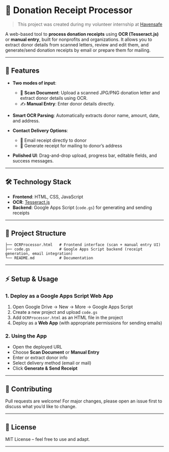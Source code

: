
# 📄 Donation Receipt Processor
> This project was created during my volunteer internship at [Havensafe](https://havensafe.org)

A web-based tool to **process donation receipts** using **OCR (Tesseract.js)** or **manual entry**, built for nonprofits and organizations. It allows you to extract donor details from scanned letters, review and edit them, and generate/send donation receipts by email or prepare them for mailing.

---

## 🚀 Features

* **Two modes of input**:

  * 📄 **Scan Document**: Upload a scanned JPG/PNG donation letter and extract donor details using OCR.
  * ✍️ **Manual Entry**: Enter donor details directly.

* **Smart OCR Parsing**: Automatically extracts donor name, amount, date, and address.

* **Contact Delivery Options**:

  * 📧 Email receipt directly to donor
  * 📮 Generate receipt for mailing to donor’s address

* **Polished UI**: Drag-and-drop upload, progress bar, editable fields, and success messages.

---

## 🛠️ Technology Stack

* **Frontend**: HTML, CSS, JavaScript
* **OCR**: [Tesseract.js](https://tesseract.projectnaptha.com/)
* **Backend**: Google Apps Script (`code.gs`) for generating and sending receipts

---

## 📂 Project Structure

```
├── OCRProcessor.html   # Frontend interface (scan + manual entry UI)
├── code.gs             # Google Apps Script backend (receipt generation, email integration)
└── README.md           # Documentation
```

---

## ⚡ Setup & Usage

### 1. Deploy as a Google Apps Script Web App

1. Open Google Drive → New → More → Google Apps Script
2. Create a new project and upload `code.gs`
3. Add `OCRProcessor.html` as an HTML file in the project
4. Deploy as a **Web App** (with appropriate permissions for sending emails)

### 2. Using the App

* Open the deployed URL
* Choose **Scan Document** or **Manual Entry**
* Enter or extract donor info
* Select delivery method (email or mail)
* Click **Generate & Send Receipt**

---

## 🤝 Contributing

Pull requests are welcome! For major changes, please open an issue first to discuss what you’d like to change.

---

## 📜 License

MIT License – feel free to use and adapt.

---
